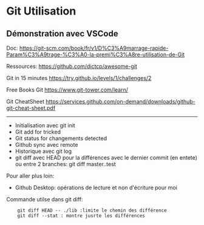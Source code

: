 # Git Utilisation

## Démonstration avec VSCode

Doc: https://git-scm.com/book/fr/v1/D%C3%A9marrage-rapide-Param%C3%A9trage-%C3%A0-la-premi%C3%A8re-utilisation-de-Git

Ressources:
https://github.com/dictcp/awesome-git


Git in 15 minutes
https://try.github.io/levels/1/challenges/2

Free Books Git
https://www.git-tower.com/learn/

Git CheatSheet
https://services.github.com/on-demand/downloads/github-git-cheat-sheet.pdf


------------------------------------------------------------------------------------------------------

+ Initialisation avec git init
+ Git add for tricked
+ Git status for changements detected
+ Github sync avec remote
+ Historique avec git log
+ git diff avec HEAD pour la différences avec le dernier commit (en entete) ou entre 2 branches: git diff master..test


Pour aller plus loin:

+ Github Desktop: opérations de lecture et non d'écriture pour moi


Commande utilse dans git diff:
```
    git diff HEAD -- ./lib :limite le chemin des différence
    git diff --stat : montre jusrte les différences
```